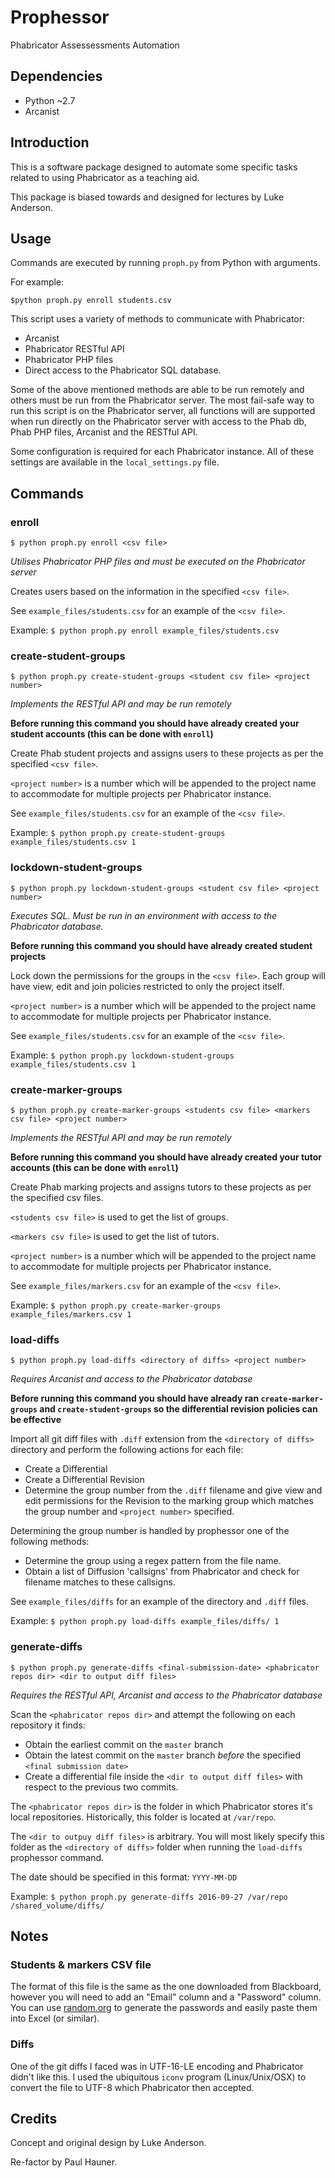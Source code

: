 # Prophessor
Phabricator Assessessments Automation

## Dependencies

- Python ~2.7
- Arcanist

## Introduction

This is a software package designed to automate some specific tasks related to using Phabricator as a teaching aid.

This package is biased towards and designed for lectures by Luke Anderson.

## Usage

Commands are executed by running `proph.py` from Python with arguments.

For example:
```
$python proph.py enroll students.csv
```

This script uses a variety of methods to communicate with Phabricator:

- Arcanist
- Phabricator RESTful API
- Phabricator PHP files
- Direct access to the Phabricator SQL database.

Some of the above mentioned methods are able to be run remotely and others must be run from the Phabricator server.
The most fail-safe way to run this script is on the Phabricator server, all functions will are supported when run
directly on the Phabricator server with access to the Phab db, Phab PHP files, Arcanist and the RESTful API.

Some configuration is required for each Phabricator instance. All of these settings are available in the
`local_settings.py` file.

## Commands




### enroll

```
$ python proph.py enroll <csv file>
```

_Utilises Phabricator PHP files and must be executed on the Phabricator server_

Creates users based on the information in the specified `<csv file>`.

See `example_files/students.csv` for an example of the `<csv file>`.

Example: `$ python proph.py enroll example_files/students.csv`






### create-student-groups

```
$ python proph.py create-student-groups <student csv file> <project number>
```

_Implements the RESTful API and may be run remotely_

**Before running this command you should have already created your student accounts (this can be done with `enroll`)**

Create Phab student projects and assigns users to these projects as per the specified `<csv file>`.

`<project number>` is a number which will be appended to the project name to accommodate for multiple projects per Phabricator instance.

See `example_files/students.csv` for an example of the `<csv file>`.

Example: `$ python proph.py create-student-groups example_files/students.csv 1`






### lockdown-student-groups

```
$ python proph.py lockdown-student-groups <student csv file> <project number>
```

_Executes SQL. Must be run in an environment with access to the Phabricator database._

**Before running this command you should have already created student projects**

Lock down the permissions for the groups in the `<csv file>`. Each group will have view, edit and join policies
restricted to only the project itself.

`<project number>` is a number which will be appended to the project name to accommodate for multiple projects per Phabricator instance.

See `example_files/students.csv` for an example of the `<csv file>`.

Example: `$ python proph.py lockdown-student-groups example_files/students.csv 1`






### create-marker-groups

```
$ python proph.py create-marker-groups <students csv file> <markers csv file> <project number>
```

_Implements the RESTful API and may be run remotely_

**Before running this command you should have already created your tutor accounts (this can be done with `enroll`)**

Create Phab marking projects and assigns tutors to these projects as per the specified csv files.

`<students csv file>` is used to get the list of groups.

`<markers csv file>` is used to get the list of tutors.

`<project number>` is a number which will be appended to the project name to accommodate for multiple projects per Phabricator instance.

See `example_files/markers.csv` for an example of the `<csv file>`.

Example: `$ python proph.py create-marker-groups example_files/markers.csv 1`






### load-diffs

```
$ python proph.py load-diffs <directory of diffs> <project number>
```

_Requires Arcanist and access to the Phabricator database_

**Before running this command you should have already ran `create-marker-groups` and `create-student-groups` so the
differential revision policies can be effective**

Import all git diff files with `.diff` extension from the `<directory of diffs>` directory and perform the following actions for each file:

- Create a Differential
- Create a Differential Revision
- Determine the group number from the `.diff` filename and give view and edit permissions for the Revision
to the marking group which matches the group number and `<project number>` specified.

Determining the group number is handled by prophessor one of the following methods:

 - Determine the group using a regex pattern from the file name.
 - Obtain a list of Diffusion 'callsigns' from Phabricator and check for filename matches
 to these callsigns.

See `example_files/diffs` for an example of the directory and `.diff` files.

Example: `$ python proph.py load-diffs example_files/diffs/ 1`





### generate-diffs

```
$ python proph.py generate-diffs <final-submission-date> <phabricator repos dir> <dir to output diff files>
```

_Requires the RESTful API, Arcanist and access to the Phabricator database_

Scan the `<phabricator repos dir>` and attempt the following on each repository it finds:
 - Obtain the earliest commit on the `master` branch
 - Obtain the latest commit on the `master` branch _before_ the specified `<final submission date>`
 - Create a differential file inside the `<dir to output diff files>` with respect to the previous two commits.

The `<phabricator repos dir>` is the folder in which Phabricator stores it's local repositories.
Historically, this folder is located at `/var/repo`.

The `<dir to outpuy diff files>` is arbitrary.
You will most likely specify this folder as the `<directory of diffs>` folder when running the
`load-diffs` prophessor command.

The date should be specified in this format: `YYYY-MM-DD`

Example: `$ python proph.py generate-diffs 2016-09-27 /var/repo /shared_volume/diffs/`


## Notes

### Students & markers CSV file

The format of this file is the same as the one downloaded from Blackboard, however you will need to add an "Email" column
and a "Password" column. You can use [random.org](https://www.random.org/strings/) to generate the passwords and easily paste them into Excel (or similar).

### Diffs

One of the git diffs I faced was in UTF-16-LE encoding and Phabricator didn't like this. I used the ubiquitous `iconv`
program (Linux/Unix/OSX) to convert the file to UTF-8 which Phabricator then accepted.


## Credits

Concept and original design by Luke Anderson.

Re-factor by Paul Hauner.
